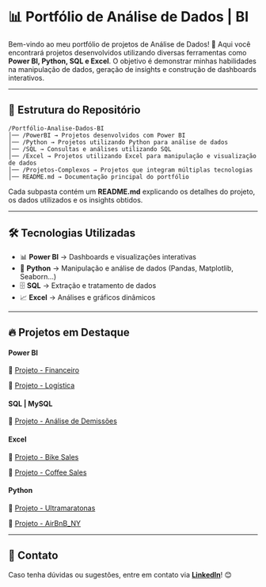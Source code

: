 # 📊 Portfólio de Análise de Dados | BI

Bem-vindo ao meu portfólio de projetos de Análise de Dados! 🚀 Aqui você encontrará projetos desenvolvidos utilizando diversas ferramentas como **Power BI, Python, SQL e Excel**. O objetivo é demonstrar minhas habilidades na manipulação de dados, geração de insights e construção de dashboards interativos.

---

## 📂 Estrutura do Repositório

```
/Portfólio-Analise-Dados-BI
│── /PowerBI → Projetos desenvolvidos com Power BI
│── /Python → Projetos utilizando Python para análise de dados
│── /SQL → Consultas e análises utilizando SQL
│── /Excel → Projetos utilizando Excel para manipulação e visualização de dados
│── /Projetos-Complexos → Projetos que integram múltiplas tecnologias
│── README.md → Documentação principal do portfólio
```

Cada subpasta contém um **README.md** explicando os detalhes do projeto, os dados utilizados e os insights obtidos.

---

## 🛠️ Tecnologias Utilizadas

- 📊 **Power BI** → Dashboards e visualizações interativas
- 🐍 **Python** → Manipulação e análise de dados (Pandas, Matplotlib, Seaborn...)
- 🗄️ **SQL** → Extração e tratamento de dados
- 📈 **Excel** → Análises e gráficos dinâmicos

---

## 🔥 Projetos em Destaque

#### Power BI

🔹 [Projeto - Financeiro](./PowerBI/Dashboard_Financeiro)

🔹 [Projeto - Logística](./PowerBI/Dashboard_Logística)

#### SQL | MySQL

🔹 [Projeto - Análise de Demissões](./SQL/Project_layoffs)   

#### Excel

🔹 [Projeto - Bike Sales](./Excel/Project_Bike_Sales) 

🔹 [Projeto - Coffee Sales](./Excel/Project_Coffee_Sales) 

#### Python

🔹 [Projeto - Ultramaratonas](./Python/Project_ultra_marathon) 

🔹 [Projeto - AirBnB_NY](./Python/Project_airbnb_ny) 

---

## 📩 Contato
Caso tenha dúvidas ou sugestões, entre em contato via **[LinkedIn](https://www.linkedin.com/in/leandroschereroliveira/)**! 😊
